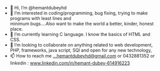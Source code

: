 - 👋 Hi, I’m @hemantdubeyhd
- 👀 I’m interested in coding/programming, bug fixing, trying to make programs with least lines and   
      minimum bugs....Also want to make the world a better, kinder, honest place.
- 🌱 I’m currently learning C language. I know the basics of HTML and CSS.
- 💞️ I’m looking to collaborate on anything related to web development, PHP, frameworks, java script, SQl and open for any new technology,
- 📫 How to reach me ...hemantdubeyhd@gmail.com or 0432881352 or linkedin : www.linkedin.com/in/hemant-dubey-614916223

<!---
Lets make everything possibale. <3
--->
